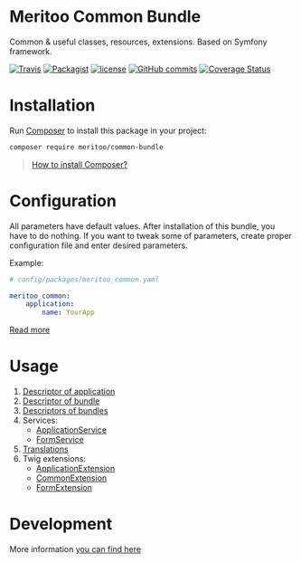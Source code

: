 # Meritoo Common Bundle

Common & useful classes, resources, extensions. Based on Symfony framework.

[![Travis](https://img.shields.io/travis/rust-lang/rust.svg?style=flat-square)](https://travis-ci.org/meritoo/common-bundle) [![Packagist](https://img.shields.io/packagist/v/meritoo/common-bundle.svg?style=flat-square)](https://packagist.org/packages/meritoo/common-bundle) [![license](https://img.shields.io/github/license/meritoo/common-bundle.svg?style=flat-square)](https://github.com/meritoo/common-bundle) [![GitHub commits](https://img.shields.io/github/commits-since/meritoo/common-bundle/0.0.1.svg?style=flat-square)](https://github.com/meritoo/common-bundle) [![Coverage Status](https://coveralls.io/repos/github/meritoo/common-bundle/badge.svg?branch=master)](https://coveralls.io/github/meritoo/common-bundle?branch=master)

# Installation

Run [Composer](https://getcomposer.org) to install this package in your project:

```bash
composer require meritoo/common-bundle
```

> [How to install Composer?](https://getcomposer.org/download)

# Configuration

All parameters have default values. After installation of this bundle, you have to do nothing. If you want to tweak 
some of parameters, create proper configuration file and enter desired parameters.

Example:

```yaml
# config/packages/meritoo_common.yaml

meritoo_common:
    application:
        name: YourApp
```

[Read more](docs/Configuration.md)

# Usage

1. [Descriptor of application](docs/Descriptor-of-application.md)
2. [Descriptor of bundle](docs/Descriptor-of-bundle.md)
3. [Descriptors of bundles](docs/Descriptors-of-bundles.md)
4. Services:
	- [ApplicationService](docs/Services/ApplicationService.md)
	- [FormService](docs/Services/FormService.md)
5. [Translations](docs/Translations.md)
6. Twig extensions:
	- [ApplicationExtension](docs/Twig-Extensions/ApplicationExtension.md)
	- [CommonExtension](docs/Twig-Extensions/CommonExtension.md)
	- [FormExtension](docs/Twig-Extensions/FormExtension.md)

# Development

More information [you can find here](docs/Development.md)
